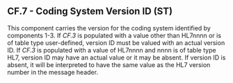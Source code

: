 ## CF.7 - Coding System Version ID (ST)

This component carries the version for the coding system identified by components 1-3. If _CF.3_ is populated with a value other than HL7nnnn or is of table type user-defined, version ID must be valued with an actual version ID. If _CF.3_ is populated with a value of HL7nnnn and nnnn is of table type HL7, version ID may have an actual value or it may be absent. If version ID is absent, it will be interpreted to have the same value as the HL7 version number in the message header.
